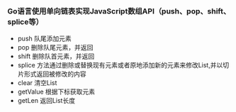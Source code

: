 ### Go语言使用单向链表实现JavaScript数组API（push、pop、shift、splice等）
* push 队尾添加元素
* pop  删除队尾元素，并返回
* shift 删除队首元素，并返回
* splice 方法通过删除或替换现有元素或者原地添加新的元素来修改List,并以切片形式返回被修改的内容
* clear 清空List
* getValue 根据下标获取元素
* getLen 返回List长度
